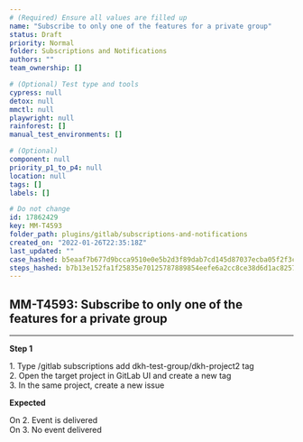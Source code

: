 ```yaml
---
# (Required) Ensure all values are filled up
name: "Subscribe to only one of the features for a private group"
status: Draft
priority: Normal
folder: Subscriptions and Notifications
authors: ""
team_ownership: []

# (Optional) Test type and tools
cypress: null
detox: null
mmctl: null
playwright: null
rainforest: []
manual_test_environments: []

# (Optional)
component: null
priority_p1_to_p4: null
location: null
tags: []
labels: []

# Do not change
id: 17862429
key: MM-T4593
folder_path: plugins/gitlab/subscriptions-and-notifications
created_on: "2022-01-26T22:35:18Z"
last_updated: ""
case_hashed: b5eaaf7b677d9bcca9510e0e5b2d3f89dab7cd145d87037ecba05f2f3c9cbfea5b0132338a095d58412db3acab39e42e
steps_hashed: b7b13e152fa1f25835e70125787889854eefe6a2cc8ce38d6d1ac82571afc6836c7f45aae13a38616ec382d4070b7e02
---
```


## MM-T4593: Subscribe to only one of the features for a private group

---

**Step 1**

1\. Type /gitlab subscriptions add dkh-test-group/dkh-project2 tag\
2\. Open the target project in GitLab UI and create a new tag\
3\. In the same project, create a new issue

**Expected**

On 2. Event is delivered\
On 3. No event delivered
